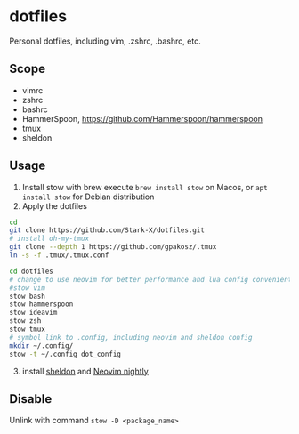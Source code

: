 # dotfiles

Personal dotfiles, including vim, .zshrc, .bashrc, etc.

## Scope

- vimrc
- zshrc
- bashrc
- HammerSpoon, <https://github.com/Hammerspoon/hammerspoon>
- tmux
- sheldon

## Usage

1. Install stow with brew
execute `brew install stow` on Macos, or `apt install stow` for Debian distribution
2. Apply the dotfiles

``` bash
cd
git clone https://github.com/Stark-X/dotfiles.git
# install oh-my-tmux
git clone --depth 1 https://github.com/gpakosz/.tmux
ln -s -f .tmux/.tmux.conf

cd dotfiles
# change to use neovim for better performance and lua config convenient
#stow vim
stow bash
stow hammerspoon
stow ideavim
stow zsh
stow tmux
# symbol link to .config, including neovim and sheldon config
mkdir ~/.config/
stow -t ~/.config dot_config
```

3. install [sheldon](https://github.com/rossmacarthur/sheldon) and [Neovim nightly](https://github.com/neovim/neovim/wiki/Installing-Neovim#install-from-package)

## Disable

Unlink with command `stow -D <package_name>`
